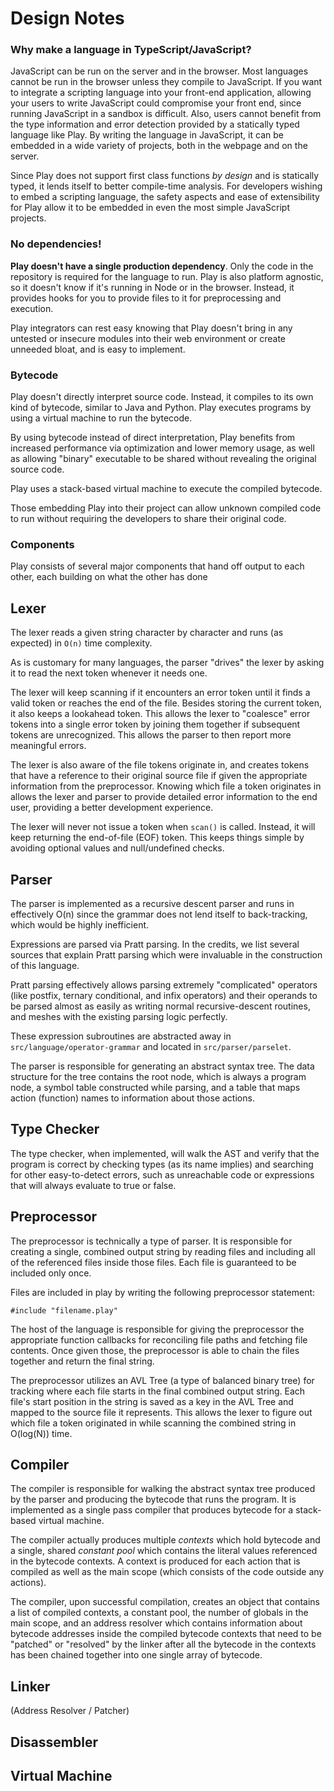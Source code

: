 # Design Notes

### Why make a language in TypeScript/JavaScript?

JavaScript can be run on the server and in the browser. Most languages cannot be run in the browser unless they compile to JavaScript. If you want to integrate a scripting language into your front-end application, allowing your users to write JavaScript could compromise your front end, since running JavaScript in a sandbox is difficult. Also, users cannot benefit from the type information and error detection provided by a statically typed language like Play. By writing the language in JavaScript, it can be embedded in a wide variety of projects, both in the webpage and on the server.

Since Play does not support first class functions *by design* and is statically typed, it lends itself to better compile-time analysis. For developers wishing to embed a scripting language, the safety aspects and ease of extensibility for Play allow it to be embedded in even the most simple JavaScript projects.

### No dependencies!

**Play doesn't have a single production dependency**. Only the code in the repository is required for the language to run. Play is also platform agnostic, so it doesn't know if it's running in Node or in the browser. Instead, it provides hooks for you to provide files to it for preprocessing and execution.

Play integrators can rest easy knowing that Play doesn't bring in any untested or insecure modules into their web environment or create unneeded bloat, and is easy to implement.

### Bytecode

Play doesn't directly interpret source code. Instead, it compiles to its own kind of bytecode, similar to Java and Python. Play executes programs by using a virtual machine to run the bytecode.

By using bytecode instead of direct interpretation, Play benefits from increased performance via optimization and lower memory usage, as well as allowing "binary" executable to be shared without revealing the original source code.

Play uses a stack-based virtual machine to execute the compiled bytecode.

Those embedding Play into their project can allow unknown compiled code to run without requiring the developers to share their original code.

### Components

Play consists of several major components that hand off output to each other, each building on what the other has done

## Lexer

The lexer reads a given string character by character and runs (as expected) in `O(n)` time complexity.

As is customary for many languages, the parser "drives" the lexer by asking it to read the next token whenever it needs one.

The lexer will keep scanning if it encounters an error token until it finds a valid token or reaches the end of the file. Besides storing the current token, it also keeps a lookahead token. This allows the lexer to "coalesce" error tokens into a single error token by joining them together if subsequent tokens are unrecognized. This allows the parser to then report more meaningful errors.

The lexer is also aware of the file tokens originate in, and creates tokens that have a reference to their original source file if given the appropriate information from the preprocessor. Knowing which file a token originates in allows the lexer and parser to provide detailed error information to the end user, providing a better development experience.

The lexer will never not issue a token when `scan()` is called. Instead, it will keep returning the end-of-file (EOF) token. This keeps things simple by avoiding optional values and null/undefined checks.
	
## Parser

The parser is implemented as a recursive descent parser and runs in effectively O(n) since the grammar does not lend itself to back-tracking, which would be highly inefficient.

Expressions are parsed via Pratt parsing. In the credits, we list several sources that explain Pratt parsing which were invaluable in the construction of this language.

Pratt parsing effectively allows parsing extremely "complicated" operators (like postfix, ternary conditional, and infix operators) and their operands to be parsed almost as easily as writing normal recursive-descent routines, and meshes with the existing parsing logic perfectly.

These expression subroutines are abstracted away in `src/language/operator-grammar` and located in `src/parser/parselet`.

The parser is responsible for generating an abstract syntax tree. The data structure for the tree contains the root node, which is always a program node, a symbol table constructed while parsing, and a table that maps action (function) names to information about those actions.

## Type Checker

The type checker, when implemented, will walk the AST and verify that the program is correct by checking types (as its name implies) and searching for other easy-to-detect errors, such as unreachable code or expressions that will always evaluate to true or false.

## Preprocessor

The preprocessor is technically a type of parser. It is responsible for creating a single, combined output string by reading files and including all of the referenced files inside those files. Each file is guaranteed to be included only once.

Files are included in play by writing the following preprocessor statement:

```play
#include "filename.play"
```

The host of the language is responsible for giving the preprocessor the appropriate function callbacks for reconciling file paths and fetching file contents. Once given those, the preprocessor is able to chain the files together and return the final string.

The preprocessor utilizes an AVL Tree (a type of balanced binary tree) for tracking where each file starts in the final combined output string. Each file's start position in the string is saved as a key in the AVL Tree and mapped to the source file it represents. This allows the lexer to figure out which file a token originated in while scanning the combined string in O(log(N)) time.

## Compiler

The compiler is responsible for walking the abstract syntax tree produced by the parser and producing the bytecode that runs the program. It is implemented as a single pass compiler that produces bytecode for a stack-based virtual machine.

The compiler actually produces multiple *contexts* which hold bytecode and a single, shared *constant pool* which contains the literal values referenced in the bytecode contexts. A context is produced for each action that is compiled as well as the main scope (which consists of the code outside any actions).

The compiler, upon successful compilation, creates an object that contains a list of compiled contexts, a constant pool, the number of globals in the main scope, and an address resolver which contains information about bytecode addresses inside the compiled bytecode contexts that need to be "patched" or "resolved" by the linker after all the bytecode in the contexts has been chained together into one single array of bytecode.

## Linker

(Address Resolver / Patcher)

## Disassembler

## Virtual Machine
